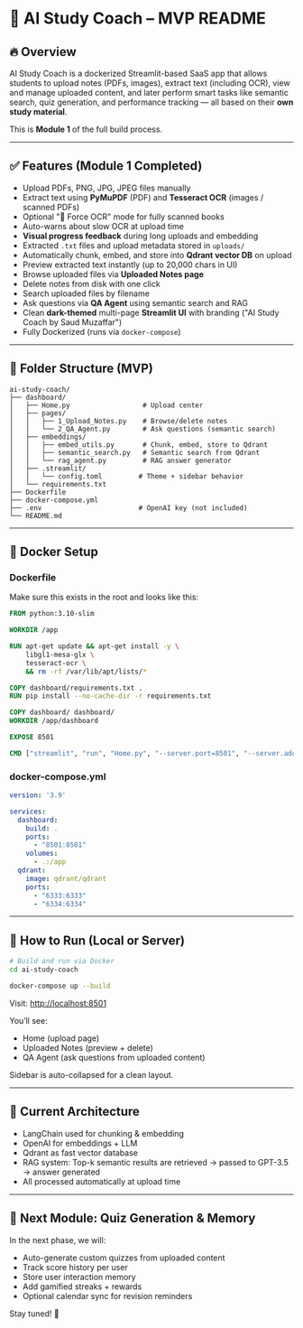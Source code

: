 # 📘 AI Study Coach – MVP README

## 🔥 Overview
AI Study Coach is a dockerized Streamlit-based SaaS app that allows students to upload notes (PDFs, images), extract text (including OCR), view and manage uploaded content, and later perform smart tasks like semantic search, quiz generation, and performance tracking — all based on their **own study material**.

This is **Module 1** of the full build process.

---

## ✅ Features (Module 1 Completed)

- Upload PDFs, PNG, JPG, JPEG files manually
- Extract text using **PyMuPDF** (PDF) and **Tesseract OCR** (images / scanned PDFs)
- Optional "🧠 Force OCR" mode for fully scanned books
- Auto-warns about slow OCR at upload time
- **Visual progress feedback** during long uploads and embedding
- Extracted `.txt` files and upload metadata stored in `uploads/`
- Automatically chunk, embed, and store into **Qdrant vector DB** on upload
- Preview extracted text instantly (up to 20,000 chars in UI)
- Browse uploaded files via **Uploaded Notes page**
- Delete notes from disk with one click
- Search uploaded files by filename
- Ask questions via **QA Agent** using semantic search and RAG
- Clean **dark-themed** multi-page **Streamlit UI** with branding ("AI Study Coach by Saud Muzaffar")
- Fully Dockerized (runs via `docker-compose`)

---

## 📁 Folder Structure (MVP)

```
ai-study-coach/
├── dashboard/
│   ├── Home.py                  # Upload center
│   ├── pages/
│   │   ├── 1_Upload_Notes.py    # Browse/delete notes
│   │   └── 2_QA_Agent.py        # Ask questions (semantic search)
│   ├── embeddings/
│   │   ├── embed_utils.py       # Chunk, embed, store to Qdrant
│   │   ├── semantic_search.py   # Semantic search from Qdrant
│   │   └── rag_agent.py         # RAG answer generator
│   ├── .streamlit/
│   │   └── config.toml         # Theme + sidebar behavior
│   └── requirements.txt
├── Dockerfile
├── docker-compose.yml
├── .env                        # OpenAI key (not included)
└── README.md
```

---

## 🐳 Docker Setup

### Dockerfile
Make sure this exists in the root and looks like this:

```dockerfile
FROM python:3.10-slim

WORKDIR /app

RUN apt-get update && apt-get install -y \
    libgl1-mesa-glx \
    tesseract-ocr \
    && rm -rf /var/lib/apt/lists/*

COPY dashboard/requirements.txt .
RUN pip install --no-cache-dir -r requirements.txt

COPY dashboard/ dashboard/
WORKDIR /app/dashboard

EXPOSE 8501

CMD ["streamlit", "run", "Home.py", "--server.port=8501", "--server.address=0.0.0.0"]
```

### docker-compose.yml

```yaml
version: '3.9'

services:
  dashboard:
    build: .
    ports:
      - "8501:8501"
    volumes:
      - .:/app
  qdrant:
    image: qdrant/qdrant
    ports:
      - "6333:6333"
      - "6334:6334"
```

---

## 🚀 How to Run (Local or Server)

```bash
# Build and run via Docker
cd ai-study-coach

docker-compose up --build
```

Visit: [http://localhost:8501](http://localhost:8501)

You’ll see:
- Home (upload page)
- Uploaded Notes (preview + delete)
- QA Agent (ask questions from uploaded content)

Sidebar is auto-collapsed for a clean layout.

---

## 🧠 Current Architecture

- LangChain used for chunking & embedding
- OpenAI for embeddings + LLM
- Qdrant as fast vector database
- RAG system: Top-k semantic results are retrieved → passed to GPT-3.5 → answer generated
- All processed automatically at upload time

---

## 🧭 Next Module: Quiz Generation & Memory

In the next phase, we will:
- Auto-generate custom quizzes from uploaded content
- Track score history per user
- Store user interaction memory
- Add gamified streaks + rewards
- Optional calendar sync for revision reminders

Stay tuned! 🚀
